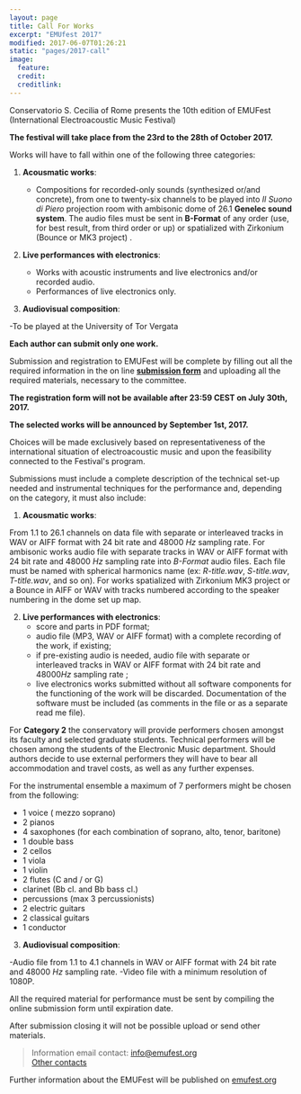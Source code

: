 ```yaml
---
layout: page
title: Call For Works
excerpt: "EMUfest 2017"
modified: 2017-06-07T01:26:21
static: "pages/2017-call"
image:
  feature:
  credit:
  creditlink:
---
```


Conservatorio S. Cecilia of Rome presents the 10th edition of EMUFest   
(International Electroacoustic Music Festival)

**The festival will take place from the 23rd to the 28th of October 2017.**

Works will have to fall within one of the following three categories:

 1. **Acousmatic works**:
    - Compositions for recorded-only sounds (synthesized or/and concrete), from one to twenty-six  channels to be played into  *Il Suono di Piero* projection room with ambisonic dome of 26.1 **Genelec sound system**. The audio files must be sent in **B-Format** of any order (use, for best result, from third order or up) or spatialized with Zirkonium (Bounce or MK3 project)  .
 
2. **Live performances with electronics**:   
    - Works with acoustic instruments and live electronics and/or recorded audio.
    - Performances of live electronics only.
    
3. **Audiovisual composition**:   
   
-To be played at the University of Tor Vergata

**Each author can submit only one work.**

Submission and registration to EMUFest will be complete by filling out all the required information in the on line **[submission form](http://emufest.org/semuform)** and uploading all the required materials, necessary to the committee.

**The registration form will not be available after 23:59 CEST on July 30th, 2017.**

**The selected works will be announced by September 1st, 2017.**

Choices will be made exclusively based on representativeness of the international situation of electroacoustic music and upon the feasibility connected to the Festival's program.

Submissions must include a complete description of the technical set-up needed and instrumental techniques for the performance and, depending on the category, it must also include:

 1. **Acousmatic works**:
 
From 1.1 to 26.1 channels on data file with separate or interleaved tracks in WAV or AIFF format with 24 bit rate and 48000 *Hz* sampling rate.
For ambisonic works audio file with separate tracks in WAV or AIFF format with 24 bit rate and 48000 *Hz* sampling rate  into *B-Format* audio files. Each file must be named with spherical harmonics name (ex: *R-title.wav*, *S-title.wav*, *T-title.wav*, and so on).
For works spatialized with Zirkonium  MK3 project or a Bounce in AIFF or WAV with tracks numbered according to the speaker numbering in the dome set up map.  

2. **Live performances with electronics**:
    - score and parts in PDF format;
    - audio file (MP3, WAV or AIFF format) with a complete recording of the work, if existing;
    - if pre-existing audio is needed, audio file with separate or interleaved tracks in WAV or AIFF format with 24 bit rate and 48000*Hz*       sampling rate ;
    - live electronics works submitted without all software components for the functioning of the work will be discarded. Documentation of       the software must be included (as comments in the file or as a separate read me file). 


For **Category 2** the conservatory will provide performers chosen amongst its faculty and selected graduate students. Technical performers will be chosen among the students of the Electronic Music department. Should authors decide to use external performers they will have to bear all accommodation and travel costs, as well as any further expenses.



For the instrumental ensemble a maximum of 7 performers might be chosen from the following:

  - 1 voice ( mezzo soprano)
 - 2 pianos  
 - 4 saxophones (for each combination of soprano, alto, tenor, baritone)
 - 1 double bass
 - 2 cellos  
 - 1 viola
 - 1 violin 
 - 2 flutes (C and / or G)
 - clarinet (Bb cl. and Bb bass cl.)
 - percussions (max 3 percussionists)
  - 2 electric guitars
  - 2 classical guitars
  - 1 conductor

3. **Audiovisual composition**:   

-Audio file from 1.1 to 4.1 channels in WAV or AIFF format with 24 bit rate and 48000 *Hz* sampling rate.
-Video file with a minimum resolution of 1080P.


All the required material for performance must be sent by compiling the online submission form until expiration date.

After submission closing it will not be possible upload or send other materials.

<!-- <div markdown="0">
  <a href="http://emufest.org/semuform" class="mybtn">SUBMISSION FORM</a>
</div> -->

> Information email contact: [info@emufest.org](info@emufest.org)   
> [Other contacts](http://www.emufest.org/about/#contacts)

Further information about the EMUFest will be published on [emufest.org](http://www.emufest.org)
